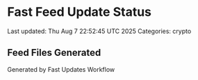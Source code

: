 # Fast Feed Update Status
Last updated: Thu Aug  7 22:52:45 UTC 2025
Categories: crypto

## Feed Files Generated

Generated by Fast Updates Workflow
